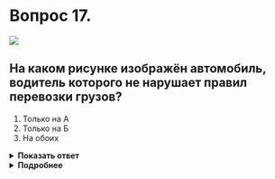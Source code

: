 # Вопрос 17.

![](https://s.drom.ru/i24227/pdd/tickets/2016/1542608371.jpg)

## На каком рисунке изображён автомобиль, водитель которого не нарушает правил перевозки грузов?

1. Только на А
2. Только на Б
3. На обоих

<details>
<summary><b>Показать ответ</b></summary>
Правильный ответ: 3
</details>
<details>
<summary><b>Подробнее</b></summary>
Оба водителя не нарушают правила перевозки грузов. На левом рисунке выступающий груз менее 1 м, что допускает его перевозку без специального обозначения. На правом рисунке, если действие происходит в дневное время, как и должно быть при перевозке груза, выступающего более чем на 1 м, он обозначен опознавательным знаком «Крупногабаритный груз».
Теоретически и практически эти размеры определяются от внешних световых приборов, а не от выступающих частей автомобиля.
(Пункт 23.4 ПДД)
</details>